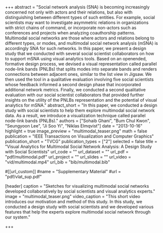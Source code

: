 +++
abstract = "Social network analysis (SNA) is becoming increasingly concerned not only with actors and their relations, but also with distinguishing between different types of such entities. For example, social scientists may want to investigate asymmetric relations in organizations with strict chains of command, or incorporate non-actors such as conferences and projects when analyzing coauthorship patterns. Multimodal social networks are those where actors and relations belong to different types, or modes, and multimodal social network analysis (mSNA) is accordingly SNA for such networks. In this paper, we present a design study that we conducted with several social scientist collaborators on how to support mSNA using visual analytics tools. Based on an openended, formative design process, we devised a visual representation called parallel node-link bands (PNLBs) that splits modes into separate bands and renders connections between adjacent ones, similar to the list view in Jigsaw. We then used the tool in a qualitative evaluation involving five social scientists whose feedback informed a second design phase that incorporated additional network metrics. Finally, we conducted a second qualitative evaluation with our social scientist collaborators that provided further insights on the utility of the PNLBs representation and the potential of visual analytics for mSNA."
abstract_short = "In this paper, we conducted a design study with social scientists to help them explore multimodal social network data. As a result, we introduce a visualization technique called parallel node-link bands (PNLBs)."
authors = ["Sohaib Ghani", "Bum Chul Kwon", "Seungyoon Lee", "Ji Soo Yi", "Niklas Elmqvist"]
date = "2013-10-16"
highlight = true
image_preview = "multimodal_teaser.png"
math = false
publication = "IEEE Transactions on Visualization and Computer Graphics"
publication_short = "TVCG"
publication_types = ["2"]
selected = false
title = "Visual Analytics for Multimodal Social Network Analysis: A Design Study with Social Scientists"
url_code = ""
url_dataset = ""
url_pdf = "pdf/multimodal.pdf"
url_project = ""
url_slides = ""
url_video = "vid/multimodal.mp4"
url_bib = "bib/multimodal.bib"

#[[url_custom]]
#name = "Supplementary Material"
#url = "pdf/vlat_sup.pdf"

[header]
  caption = "Sketches for visualizing multimodal social networks developed collaboratively by social scientists and visual analytics experts."
  image = "multimodal_teaser.png"
  video_caption = "This short video introduces our motivation and method of this study. In this study, we conducted a design study with social scientists and we developed various features that help the experts explore multimodal social network through our system."

+++

